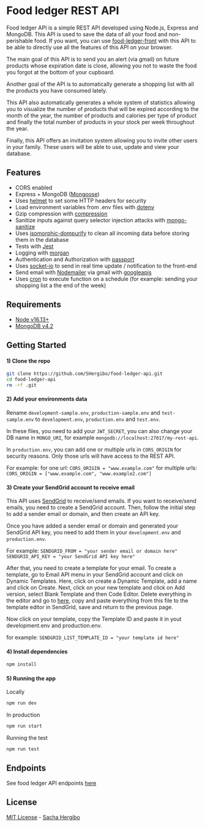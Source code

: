 # Food ledger REST API

Food ledger API is a simple REST API developed using Node.js, Express and MongoDB. This API is used to save the data of all your food and non-perishable food. If you want, you can use [food-ledger-front](https://github.com/SHergibo/food-ledger-front) with this API to be able to directly use all the features of this API on your browser.

The main goal of this API is to send you an alert (via gmail) on future products whose expiration date is close, allowing you not to waste the food you forgot at the bottom of your cupboard.

Another goal of the API is to automatically generate a shopping list with all the products you have consumed lately.

This API also automatically generates a whole system of statistics allowing you to visualize the number of products that will be expired according to the month of the year, the number of products and calories per type of product and finally the total number of products in your stock per week throughout the year.

Finally, this API offers an invitation system allowing you to invite other users in your family. These users will be able to use, update and view your database.

## Features

- CORS enabled
- Express + MongoDB ([Mongoose](http://mongoosejs.com/))
- Uses [helmet](https://github.com/helmetjs/helmet) to set some HTTP headers for security
- Load environment variables from .env files with [dotenv](https://github.com/rolodato/dotenv-safe)
- Gzip compression with [compression](https://github.com/expressjs/compression)
- Sanitize inputs against query selector injection attacks with [mongo-sanitize](https://github.com/vkarpov15/mongo-sanitize)
- Uses [isomorphic-dompurify](https://www.npmjs.com/package/isomorphic-dompurify) to clean all incoming data before storing them in the database
- Tests with [Jest](https://jestjs.io/)
- Logging with [morgan](https://github.com/expressjs/morgan)
- Authentication and Authorization with [passport](http://passportjs.org)
- Uses [socket-io](http://passportjs.org) to send in real time update / notification to the front-end
- Send email with [Nodemailer](https://nodemailer.com/about/) via gmail with [googleapis](https://www.npmjs.com/package/googleapis)
- Uses [cron](https://www.npmjs.com/package/cron) to execute function on a schedule (for example: sending your shopping list a the end of the week)

## Requirements

- [Node v16.13+](https://nodejs.org/en/download/current/)
- [MongoDB v4.2](https://docs.mongodb.com/v4.2/installation/)

## Getting Started

#### 1) Clone the repo

```bash
git clone https://github.com/SHergibo/food-ledger-api.git
cd food-ledger-api
rm -rf .git
```

#### 2) Add your environments data

Rename `development-sample.env`, `production-sample.env` and `test-sample.env` to `development.env`, `production.env` and `test.env`.

In these files, you need to add your `JWT_SECRET`, you can also change your DB name in `MONGO_URI`, for example `mongodb://localhost:27017/my-rest-api`.

In `production.env`, you can add one or multiple urls in `CORS_ORIGIN` for security reasons. Only those urls will have access to the REST API.

For example:
for one url: `CORS_ORIGIN = "www.example.com"`
for multiple urls: `CORS_ORIGIN = ["www.example.com", "www.example2.com"]`

#### 3) Create your SendGrid account to receive email

This API uses [SendGrid](https://sendgrid.com/) to receive/send emails. If you want to receive/send emails, you need to create a SendGrid account. Then, follow the initial step to add a sender email or domain, and then create an API key.

Once you have added a sender email or domain and generated your SendGrid API key, you need to add them in your `development.env` and `production.env`.

For example:
`SENDGRID_FROM = "your sender email or domain here"`
`SENDGRID_API_KEY = "your SendGrid API key here"`

After that, you need to create a template for your email. To create a template, go to Email API menu in your SendGrid account and click on Dynamic Templates. Here, click on create a Dynamic Template, add a name and click on Create. Next, click on your new template and click on Add version, select Blank Template and then Code Editor. Delete everything in the editor and go to [here](https://github.com/SHergibo/food-ledger-api/blob/master/api/views/layouts/email-sendgrid-list-template.hbs), copy and paste everything from this file to the template editor in SendGrid, save and return to the previous page.

Now click on your template, copy the Template ID and paste it in yout development.env and production.env.

for example:
`SENDGRID_LIST_TEMPLATE_ID = "your template id here"`

#### 4) Install dependencies

```bash
npm install
```

#### 5) Running the app

Locally

```bash
npm run dev
```

In production

```bash
npm run start
```

Running the test

```bash
npm run test
```

## Endpoints

See food ledger API endpoints [here](https://github.com/SHergibo/food-ledger-api/tree/master/readme-api-endpoints/api-endpoints.md)

## License

[MIT License](README.md) - [Sacha Hergibo](https://github.com/SHergibo)
